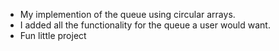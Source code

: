 - My implemention of the queue using circular arrays.
- I added all the functionality for the queue a user would want.
- Fun little project
